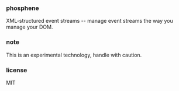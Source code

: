 ### phosphene
XML-structured event streams -- manage event streams the way you manage your DOM.

### note
This is an experimental technology, handle with caution.

### license
MIT
